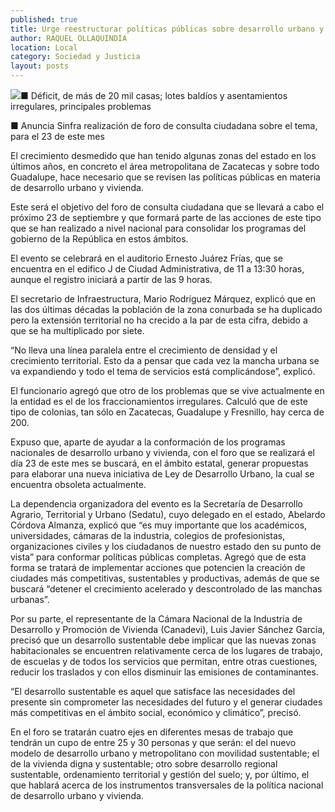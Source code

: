 ```yaml
---
published: true
title: Urge reestructurar políticas públicas sobre desarrollo urbano y vivienda
author: RAQUEL OLLAQUINDIA
location: Local
category: Sociedad y Justicia
layout: posts
---
```


![](http://i.imgur.com/BjFvERJm.jpg)■ Déficit, de más de 20 mil casas; lotes baldíos y asentamientos irregulares, principales problemas

■ Anuncia Sinfra realización de foro de consulta ciudadana sobre el tema, para el 23 de este mes

El crecimiento desmedido que han tenido algunas zonas del estado en los últimos años, en concreto el área metropolitana de Zacatecas y sobre todo Guadalupe, hace necesario que se revisen las políticas públicas en materia de desarrollo urbano y vivienda.

Este será el objetivo del foro de consulta ciudadana que se llevará a cabo el próximo 23 de septiembre y que formará parte de las acciones de este tipo que se han realizado a nivel nacional para consolidar los programas del gobierno de la República en estos ámbitos.

El evento se celebrará en el auditorio Ernesto Juárez Frías, que se encuentra en el edifico J de Ciudad Administrativa, de 11 a 13:30 horas, aunque el registro iniciará a partir de las 9 horas. 

El secretario de Infraestructura, Mario Rodríguez Márquez, explicó que en las dos últimas décadas la población de la zona conurbada se ha duplicado pero la extensión territorial no ha crecido a la par de esta cifra, debido a que se ha multiplicado por siete.

“No lleva una línea paralela entre el crecimiento de densidad y el crecimiento territorial. Esto da a pensar que cada vez la mancha urbana se va expandiendo y todo el tema de servicios está complicándose”, explicó.

El funcionario agregó que otro de los problemas que se vive actualmente en la entidad es el de los fraccionamientos irregulares. Calculó que de este tipo de colonias, tan sólo en Zacatecas, Guadalupe y Fresnillo, hay cerca de 200.

Expuso que, aparte de ayudar a la conformación de los programas nacionales de desarrollo urbano y vivienda, con el foro que se realizará el día 23 de este mes se buscará, en el ámbito estatal, generar propuestas para elaborar una nueva iniciativa de Ley de Desarrollo Urbano, la cual se encuentra obsoleta actualmente.

La dependencia organizadora del evento es la Secretaría de Desarrollo Agrario, Territorial y Urbano (Sedatu), cuyo delegado en el estado, Abelardo Córdova Almanza, explicó que “es muy importante que los académicos, universidades, cámaras de la industria, colegios de profesionistas, organizaciones civiles y los ciudadanos de nuestro estado den su punto de vista” para conformar políticas públicas completas.
Agregó que de esta forma se tratará de implementar acciones que potencien la creación de ciudades más competitivas, sustentables y productivas, además de que se buscará “detener el crecimiento acelerado y descontrolado de las manchas urbanas”.

Por su parte, el representante de la Cámara Nacional de la Industria de Desarrollo y Promoción de Vivienda (Canadevi), Luis Javier Sánchez García, precisó que un desarrollo sustentable debe implicar que las nuevas zonas habitacionales se encuentren relativamente cerca de los lugares de trabajo, de escuelas y de todos los servicios que permitan, entre otras cuestiones, reducir los traslados y con ellos disminuir las emisiones de contaminantes.

“El desarrollo sustentable es aquel que satisface las necesidades del presente sin comprometer las necesidades del futuro y el generar ciudades más competitivas en el ámbito social, económico y climático”, precisó.

En el foro se tratarán cuatro ejes en diferentes mesas de trabajo que tendrán un cupo de entre 25 y 30 personas y que serán: el del nuevo modelo de desarrollo urbano y metropolitano con movilidad sustentable; el de la vivienda digna y sustentable; otro sobre desarrollo regional sustentable, ordenamiento territorial y gestión del suelo; y, por último, el que hablará acerca de los instrumentos transversales de la política nacional de desarrollo urbano y vivienda.

